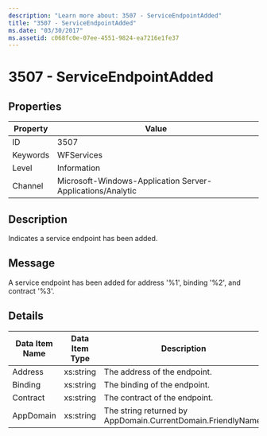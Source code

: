 ```yaml
---
description: "Learn more about: 3507 - ServiceEndpointAdded"
title: "3507 - ServiceEndpointAdded"
ms.date: "03/30/2017"
ms.assetid: c068fc0e-07ee-4551-9824-ea7216e1fe37
---
```

# 3507 - ServiceEndpointAdded

## Properties

| Property | Value |
| - | - |
|ID|3507|  
|Keywords|WFServices|  
|Level|Information|  
|Channel|Microsoft-Windows-Application Server-Applications/Analytic|  
  
## Description  

 Indicates a service endpoint has been added.  
  
## Message  

 A service endpoint has been added for address '%1', binding '%2', and contract '%3'.  
  
## Details  
  
|Data Item Name|Data Item Type|Description|  
|--------------------|--------------------|-----------------|  
|Address|xs:string|The address of the endpoint.|  
|Binding|xs:string|The binding of the endpoint.|  
|Contract|xs:string|The contract of the endpoint.|  
|AppDomain|xs:string|The string returned by AppDomain.CurrentDomain.FriendlyName.|
